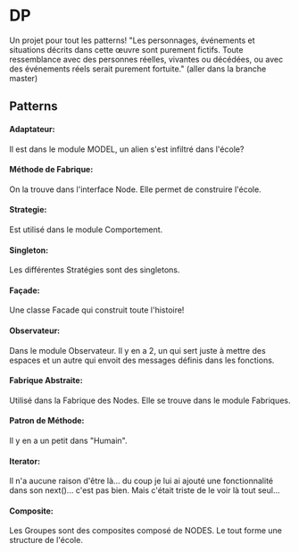 # DP

Un projet pour tout les patterns!
"Les personnages, événements et situations décrits dans cette œuvre sont purement fictifs. Toute ressemblance avec des personnes réelles, vivantes ou décédées, ou avec des événements réels serait purement fortuite."
(aller dans la branche master)

## Patterns

#### Adaptateur:
Il est dans le module MODEL, un alien s'est infiltré dans l'école?

#### Méthode de Fabrique:
On la trouve dans l'interface Node. Elle permet de construire l'école.

#### Strategie: 
Est utilisé dans le module Comportement.

#### Singleton:
Les différentes Stratégies sont des singletons.

#### Façade:
Une classe Facade qui construit toute l'histoire!

#### Observateur:
Dans le module Observateur.
Il y en a 2, un qui sert juste à mettre des espaces et un autre qui envoit des messages définis dans les fonctions.

#### Fabrique Abstraite:
Utilisé dans la Fabrique des Nodes. Elle se trouve dans le module Fabriques.

#### Patron de Méthode:
Il y en a un petit dans "Humain". 

#### Iterator:
Il n'a aucune raison d'être là... du coup je lui ai ajouté une fonctionnalité dans son next()... c'est pas bien. Mais c'était triste de le voir là tout seul...

#### Composite:
Les Groupes sont des composites composé de NODES. Le tout forme une structure de l'école.

